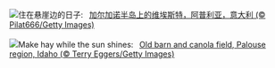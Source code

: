 ![](https://www.bing.com/th?id=OHR.ViesteItaly_ZH-CN6693499674_UHD.jpg&w=1000)住在悬崖边的日子:&nbsp;&ensp;[加尔加诺半岛上的维埃斯特，阿普利亚，意大利 (© Pilat666/Getty Images)](https://www.bing.com/th?id=OHR.ViesteItaly_ZH-CN6693499674_UHD.jpg)
<br><br/>
![](https://www.bing.com/th?id=OHR.IdahoBarn_EN-US0098074838_UHD.jpg&w=1000)Make hay while the sun shines:&nbsp;&ensp;[Old barn and canola field, Palouse region, Idaho (© Terry Eggers/Getty Images)](https://www.bing.com/th?id=OHR.IdahoBarn_EN-US0098074838_UHD.jpg)
<br><br/>
